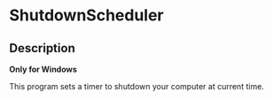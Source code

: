 # ShutdownScheduler

## Description

**Only for Windows**

This program sets a timer to shutdown your computer at current time.
